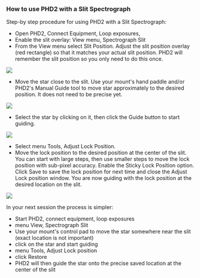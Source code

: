 ### How to use PHD2 with a Slit Spectrograph ###

Step-by step procedure for using PHD2 with a Slit Spectrograph:

* Open PHD2, Connect Equipment, Loop exposures,
* Enable the slit overlay: View menu, Spectrograph Slit
* From the View menu select Slit Position. Adjust the slit position overlay (red rectangle) so that it matches your actual slit position. PHD2 will remember the slit position so you only need to do this once.

![](http://openphdguiding.org/spectro1.png)

* Move the star close to the slit. Use your mount's hand paddle and/or PHD2's Manual Guide tool to move star approximately to the desired position. It does not need to be precise yet.

![](http://openphdguiding.org/spectro2.png)

* Select the star by clicking on it, then click the Guide button to start guiding.

![](http://openphdguiding.org/spectro3.png)

* Select menu Tools, Adjust Lock Position.
* Move the lock position to the desired position at the center of the slit. You can start with large steps, then use smaller steps to move the lock position with sub-pixel accuracy. Enable the Sticky Lock Position option. Click Save to save the lock position for next time and close the Adjust Lock position window. You are now guiding with the lock position at the desired location on the slit.

![](http://openphdguiding.org/spectro4.png)

In your next session the process is simpler:

* Start PHD2, connect equipment, loop exposures
* menu View, Spectrograph Slit
* Use your mount's control pad to move the star somewhere near the slit (exact location is not important)
* click on the star and start guiding
* menu Tools, Adjust Lock position
* click Restore
* PHD2 will then guide the star onto the precise saved location at the center of the slit
